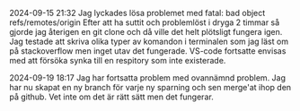 2024-09-15 21:32
Jag lyckades lösa problemet med fatal: bad object refs/remotes/origin
Efter att ha suttit och problemlöst i dryga 2 timmar så gjorde jag återigen en git clone och då ville det helt plötsligt fungera igen. Jag testade att skriva olika typer av komandon i terminalen som jag läst om på stackoverflow men inget utav det fungerade. VS-code fortsatte envisas med att försöka synka till en respitory som inte existerade.

2024-09-19 18:17
Jag har fortsatta problem med ovannämnd problem.
Jag har nu skapat en ny branch för varje ny sparning och sen merge'at ihop den på github. Vet inte om det är rätt sätt men det fungerar.
